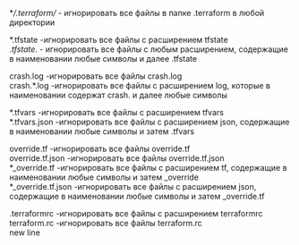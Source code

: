 **/.terraform/* - игнорировать все файлы в папке .terraform в любой директории  

*.tfstate -игнорировать все файлы с расширением tfstate  
*.tfstate.* - игнорировать все файлы с любым расширением, содержащие в наименовании любые символы и далее .tfstate  

crash.log -игнорировать все файлы crash.log  
crash.*.log -игнорировать все файлы с расширением log, которые в наименовании содержат crash. и далее любые символы  

*.tfvars -игнорировать все файлы с расширением tfvars  
*.tfvars.json -игнорировать все файлы с расширением json, содержащие в наименовании любые символы и затем .tfvars  

override.tf -игнорировать все файлы override.tf  
override.tf.json -игнорировать все файлы override.tf.json  
*_override.tf -игнорировать все файлы с расширением tf, содержащие в наименовании любые символы и затем _override  
*_override.tf.json -игнорировать все файлы с расширением json, содержащие в наименовании любые символы и затем _override.tf  

.terraformrc -игнорировать все файлы с расширением terraformrc  
terraform.rc -игнорировать все файлы terraform.rc  
new line
